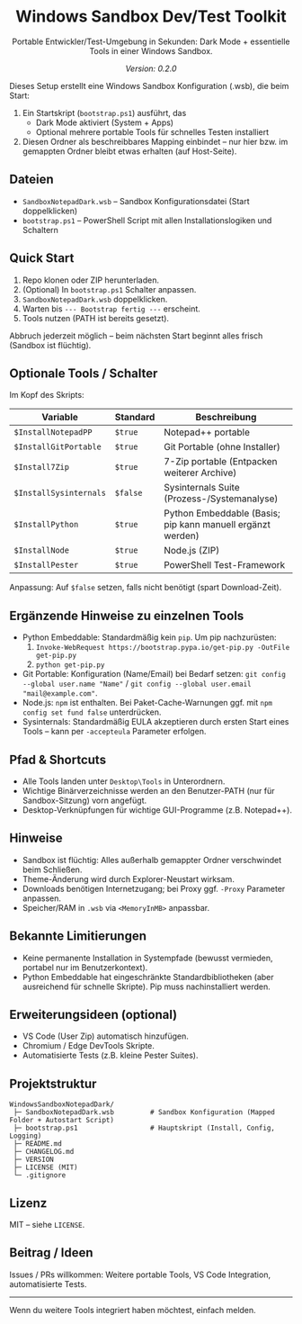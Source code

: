<div align="center">

# Windows Sandbox Dev/Test Toolkit

Portable Entwickler/Test-Umgebung in Sekunden: Dark Mode + essentielle Tools in einer Windows Sandbox.

_Version: 0.2.0_

</div>

Dieses Setup erstellt eine Windows Sandbox Konfiguration (.wsb), die beim Start:

1. Ein Startskript (`bootstrap.ps1`) ausführt, das
   - Dark Mode aktiviert (System + Apps)
   - Optional mehrere portable Tools für schnelles Testen installiert
2. Diesen Ordner als beschreibbares Mapping einbindet – nur hier bzw. im gemappten Ordner bleibt etwas erhalten (auf Host-Seite).

## Dateien
- `SandboxNotepadDark.wsb` – Sandbox Konfigurationsdatei (Start doppelklicken)
- `bootstrap.ps1` – PowerShell Script mit allen Installationslogiken und Schaltern

## Quick Start
1. Repo klonen oder ZIP herunterladen.
2. (Optional) In `bootstrap.ps1` Schalter anpassen.
3. `SandboxNotepadDark.wsb` doppelklicken.
4. Warten bis `--- Bootstrap fertig ---` erscheint.
5. Tools nutzen (PATH ist bereits gesetzt).

Abbruch jederzeit möglich – beim nächsten Start beginnt alles frisch (Sandbox ist flüchtig).

## Optionale Tools / Schalter
Im Kopf des Skripts:

| Variable | Standard | Beschreibung |
|----------|----------|--------------|
| `$InstallNotepadPP` | `$true` | Notepad++ portable |
| `$InstallGitPortable` | `$true` | Git Portable (ohne Installer) |
| `$Install7Zip` | `$true` | 7-Zip portable (Entpacken weiterer Archive) |
| `$InstallSysinternals` | `$false` | Sysinternals Suite (Prozess-/Systemanalyse) |
| `$InstallPython` | `$true` | Python Embeddable (Basis; pip kann manuell ergänzt werden) |
| `$InstallNode` | `$true` | Node.js (ZIP) |
| `$InstallPester` | `$true` | PowerShell Test-Framework |

Anpassung: Auf `$false` setzen, falls nicht benötigt (spart Download-Zeit).

## Ergänzende Hinweise zu einzelnen Tools
- Python Embeddable: Standardmäßig kein `pip`. Um pip nachzurüsten:
   1. `Invoke-WebRequest https://bootstrap.pypa.io/get-pip.py -OutFile get-pip.py`
   2. `python get-pip.py`
- Git Portable: Konfiguration (Name/Email) bei Bedarf setzen: `git config --global user.name "Name"` / `git config --global user.email "mail@example.com"`.
- Node.js: `npm` ist enthalten. Bei Paket-Cache-Warnungen ggf. mit `npm config set fund false` unterdrücken.
- Sysinternals: Standardmäßig EULA akzeptieren durch ersten Start eines Tools – kann per `-accepteula` Parameter erfolgen.

## Pfad & Shortcuts
- Alle Tools landen unter `Desktop\Tools` in Unterordnern.
- Wichtige Binärverzeichnisse werden an den Benutzer-PATH (nur für Sandbox-Sitzung) vorn angefügt.
- Desktop-Verknüpfungen für wichtige GUI-Programme (z.B. Notepad++).

## Hinweise
- Sandbox ist flüchtig: Alles außerhalb gemappter Ordner verschwindet beim Schließen.
- Theme-Änderung wird durch Explorer-Neustart wirksam.
- Downloads benötigen Internetzugang; bei Proxy ggf. `-Proxy` Parameter anpassen.
- Speicher/RAM in `.wsb` via `<MemoryInMB>` anpassbar.

## Bekannte Limitierungen
- Keine permanente Installation in Systempfade (bewusst vermieden, portabel nur im Benutzerkontext).
- Python Embeddable hat eingeschränkte Standardbibliotheken (aber ausreichend für schnelle Skripte). Pip muss nachinstalliert werden.

## Erweiterungsideen (optional)
- VS Code (User Zip) automatisch hinzufügen.
- Chromium / Edge DevTools Skripte.
- Automatisierte Tests (z.B. kleine Pester Suites).

## Projektstruktur
```
WindowsSandboxNotepadDark/
 ├─ SandboxNotepadDark.wsb         # Sandbox Konfiguration (Mapped Folder + Autostart Script)
 ├─ bootstrap.ps1                  # Hauptskript (Install, Config, Logging)
 ├─ README.md
 ├─ CHANGELOG.md
 ├─ VERSION
 ├─ LICENSE (MIT)
 └─ .gitignore
```

## Lizenz
MIT – siehe `LICENSE`.

## Beitrag / Ideen
Issues / PRs willkommen: Weitere portable Tools, VS Code Integration, automatisierte Tests.

---

Wenn du weitere Tools integriert haben möchtest, einfach melden.
